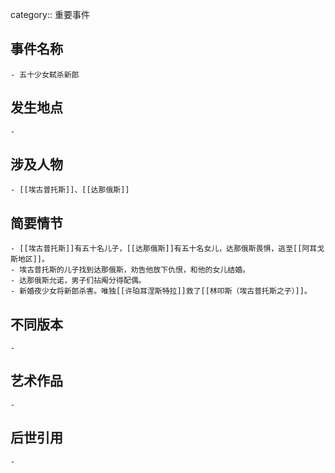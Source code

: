 category:: 重要事件
## 事件名称
	- 五十少女弑杀新郎
## 发生地点
	-
## 涉及人物
	- [[埃古普托斯]]、[[达那俄斯]]
## 简要情节
	- [[埃古普托斯]]有五十名儿子，[[达那俄斯]]有五十名女儿，达那俄斯畏惧，逃至[[阿耳戈斯地区]]。
	- 埃古普托斯的儿子找到达那俄斯，劝告他放下仇恨，和他的女儿结婚。
	- 达那俄斯允诺，男子们拈阄分得配偶。
	- 新婚夜少女将新郎杀害。唯独[[许珀耳涅斯特拉]]救了[[林叩斯（埃古普托斯之子）]]。
## 不同版本
	-
## 艺术作品
	-
## 后世引用
	-
